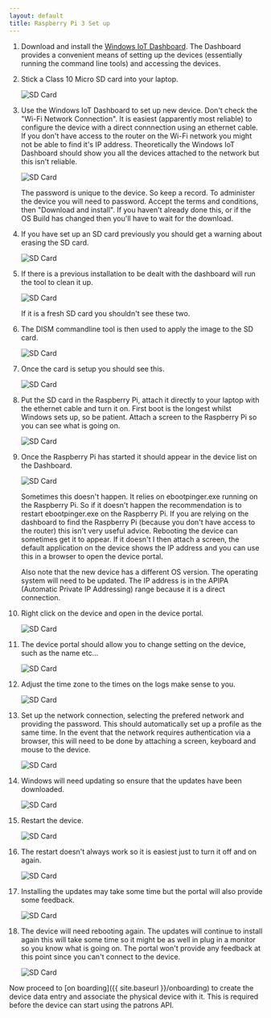 ```yaml
---
layout: default
title: Raspberry Pi 3 Set up
---
```


1. Download and install the [Windows IoT Dashboard](https://developer.microsoft.com/en-us/windows/iot/docs/iotdashboard).  The Dashboard provides a convenient means of setting up the devices (essentially running the command line tools) and accessing the devices. 

1. Stick a Class 10 Micro SD card into your laptop.

    ![SD Card](./01-sd-card.png)

1. Use the Windows IoT Dashboard to set up new device.  Don't check the "Wi-Fi Network Connection".  It is easiest (apparently most reliable) to configure the device with a direct connnection using an ethernet cable.  If you don't have access to the router on the Wi-Fi network you might not be able to find it's IP address.  Theoretically the Windows IoT Dashboard should show you all the devices attached to the network but this isn't reliable.

    ![SD Card](./02-new-device.png)
    
    The password is unique to the device.  So keep a record.  To administer the device you will need to password.  Accept the terms and conditions, then "Download and install".  If you haven't already done this, or if the OS Build has changed then you'll have to wait for the download. 

1. If you have set up an SD card previously you should get a warning about erasing the SD card.

    ![SD Card](./03-erase-card.png)

1. If there is a previous installation to be dealt with the dashboard will run the tool to clean it up.

    ![SD Card](./04-clean-previous.png)
    
    If it is a fresh SD card you shouldn't see these two.

1. The DISM commandline tool is then used to apply the image to the SD card.

    ![SD Card](./05-apply-image.png)

1. Once the card is setup you should see this.

    ![SD Card](./06-card-complete.png)

1. Put the SD card in the Raspberry Pi, attach it directly to your laptop with the ethernet cable and turn it on.  First boot is the longest whilst Windows sets up, so be patient.
Attach a screen to the Raspberry Pi so you can see what is going on.

    ![SD Card](./07-ethernet-to-pi.png)

1. Once the Raspberry Pi has started it should appear in the device list on the Dashboard.

    ![SD Card](./08-device-list.png)
    
    Sometimes this doesn't happen.  It relies on ebootpinger.exe running on the Raspberry Pi.  So if it doesn't happen the recommendation is to restart ebootpinger.exe on the Raspberry Pi.  If you are relying on the dashboard to find the Raspberry Pi (because you don't have access to the router) this isn't very useful advice.  Rebooting the device can sometimes get it to appear.  If it doesn't I then attach a screen, the default application on the device shows the IP address and you can use this in a browser to open the device portal.

    Also note that the new device has a different OS version.  The operating system will need to be updated. The IP address is in the APIPA (Automatic Private IP Addressing) range because it is a direct connection.
    
1. Right click on the device and open in the device portal.

    ![SD Card](./09-open-device-portal.png)
     
1. The device portal should allow you to change setting on the device, such as the name etc...

    ![SD Card](./10-device-portal.png)
    
1. Adjust the time zone to the times on the logs make sense to you.

    ![SD Card](./11-set-time-zone.png)

1. Set up the network connection, selecting the prefered network and providing the password.  This should automatically set up a profile as the same time.  In the event that the network requires authentication via a browser, this will need to be done by attaching a screen, keyboard and mouse to the device.

    ![SD Card](./12-network-setup.png)
    
1. Windows will need updating so ensure that the updates have been downloaded.

    ![SD Card](./13-windows-update.png)
    
1. Restart the device.

    ![SD Card](./14-windows-restart.png)

1. The restart doesn't always work so it is easiest just to turn it off and on again.

    ![SD Card](./15-windows-restart-fail.png)
    
1. Installing the updates may take some time but the portal will also provide some feedback.

    ![SD Card](./16-updating.png)
    
1. The device will need rebooting again.  The updates will continue to install again this will take some time so it might be as well in plug in a monitor so you know what is going on.  The portal won't provide any feedback at this point since you can't connect to the device.

    ![SD Card](./17-updating-post-reboot.png)
    
Now proceed to [on boarding]({{ site.baseurl }}/onboarding) to create the device data entry and associate the physical device with it. This is required before the device can start using the patrons API.
